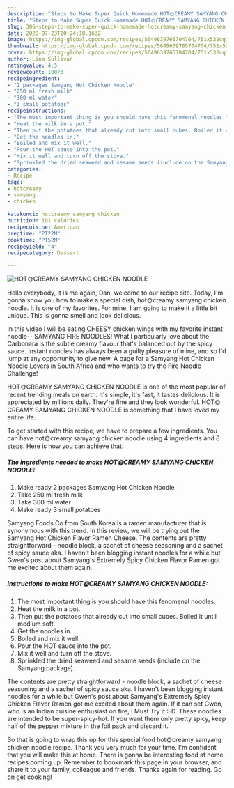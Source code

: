 ```yaml
---
description: "Steps to Make Super Quick Homemade HOT🌞CREAMY SAMYANG CHICKEN NOODLE"
title: "Steps to Make Super Quick Homemade HOT🌞CREAMY SAMYANG CHICKEN NOODLE"
slug: 306-steps-to-make-super-quick-homemade-hotcreamy-samyang-chicken-noodle
date: 2020-07-23T20:24:18.163Z
image: https://img-global.cpcdn.com/recipes/5649639765704704/751x532cq70/hot🌞creamy-samyang-chicken-noodle-recipe-main-photo.jpg
thumbnail: https://img-global.cpcdn.com/recipes/5649639765704704/751x532cq70/hot🌞creamy-samyang-chicken-noodle-recipe-main-photo.jpg
cover: https://img-global.cpcdn.com/recipes/5649639765704704/751x532cq70/hot🌞creamy-samyang-chicken-noodle-recipe-main-photo.jpg
author: Lina Sullivan
ratingvalue: 4.5
reviewcount: 10073
recipeingredient:
- "2 packages Samyang Hot Chicken Noodle"
- "250 ml fresh milk"
- "300 ml water"
- "3 small potatoes"
recipeinstructions:
- "The most important thing is you should have this fenomenal noodles."
- "Heat the milk in a pot."
- "Then put the potatoes that already cut into small cubes. Boiled it until medium soft."
- "Get the noodles in."
- "Boiled and mix it well."
- "Pour the HOT sauce into the pot."
- "Mix it well and turn off the stove."
- "Sprinkled the dried seaweed and sesame seeds (include on the Samyang package)."
categories:
- Recipe
tags:
- hotcreamy
- samyang
- chicken

katakunci: hotcreamy samyang chicken 
nutrition: 101 calories
recipecuisine: American
preptime: "PT22M"
cooktime: "PT52M"
recipeyield: "4"
recipecategory: Dessert

---
```



![HOT🌞CREAMY SAMYANG CHICKEN NOODLE](https://img-global.cpcdn.com/recipes/5649639765704704/751x532cq70/hot🌞creamy-samyang-chicken-noodle-recipe-main-photo.jpg)

Hello everybody, it is me again, Dan, welcome to our recipe site. Today, I'm gonna show you how to make a special dish, hot🌞creamy samyang chicken noodle. It is one of my favorites. For mine, I am going to make it a little bit unique. This is gonna smell and look delicious.

In this video I will be eating CHEESY chicken wings with my favorite instant noodle-- SAMYANG FIRE NOODLES! What I particularly love about the Carbonara is the subtle creamy flavour that&#39;s balanced out by the spicy sauce. Instant noodles has always been a guilty pleasure of mine, and so I&#39;d jump at any opportunity to give new. A page for a Samyang Hot Chicken Noodle Lovers in South Africa and who wants to try the Fire Noodle Challenge!

HOT🌞CREAMY SAMYANG CHICKEN NOODLE is one of the most popular of recent trending meals on earth. It's simple, it's fast, it tastes delicious. It is appreciated by millions daily. They're fine and they look wonderful. HOT🌞CREAMY SAMYANG CHICKEN NOODLE is something that I have loved my entire life.


To get started with this recipe, we have to prepare a few ingredients. You can have hot🌞creamy samyang chicken noodle using 4 ingredients and 8 steps. Here is how you can achieve that.

<!--inarticleads1-->

##### The ingredients needed to make HOT🌞CREAMY SAMYANG CHICKEN NOODLE:

1. Make ready 2 packages Samyang Hot Chicken Noodle
1. Take 250 ml fresh milk
1. Take 300 ml water
1. Make ready 3 small potatoes


Samyang Foods Co from South Korea is a ramen manufacturer that is synonymous with this trend. In this review, we will be trying out the Samyang Hot Chicken Flavor Ramen Cheese. The contents are pretty straightforward - noodle block, a sachet of cheese seasoning and a sachet of spicy sauce aka. I haven&#39;t been blogging instant noodles for a while but Gwen&#39;s post about Samyang&#39;s Extremely Spicy Chicken Flavor Ramen got me excited about them again. 

<!--inarticleads2-->

##### Instructions to make HOT🌞CREAMY SAMYANG CHICKEN NOODLE:

1. The most important thing is you should have this fenomenal noodles.
1. Heat the milk in a pot.
1. Then put the potatoes that already cut into small cubes. Boiled it until medium soft.
1. Get the noodles in.
1. Boiled and mix it well.
1. Pour the HOT sauce into the pot.
1. Mix it well and turn off the stove.
1. Sprinkled the dried seaweed and sesame seeds (include on the Samyang package).


The contents are pretty straightforward - noodle block, a sachet of cheese seasoning and a sachet of spicy sauce aka. I haven&#39;t been blogging instant noodles for a while but Gwen&#39;s post about Samyang&#39;s Extremely Spicy Chicken Flavor Ramen got me excited about them again. If it can set Gwen, who is an Indian cuisine enthusiast on fire, I Must Try it :-D. These noodles are intended to be super-spicy-hot. If you want them only pretty spicy, keep half of the pepper mixture in the foil pack and discard it. 

So that is going to wrap this up for this special food hot🌞creamy samyang chicken noodle recipe. Thank you very much for your time. I'm confident that you will make this at home. There is gonna be interesting food at home recipes coming up. Remember to bookmark this page in your browser, and share it to your family, colleague and friends. Thanks again for reading. Go on get cooking!
